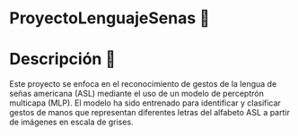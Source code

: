 # ProyectoLenguajeSenas 👋
 # Descripción 🖖

 Este proyecto se enfoca en el reconocimiento de gestos de la lengua de señas americana (ASL) mediante el uso de un modelo de perceptrón multicapa (MLP). El modelo ha sido entrenado para identificar y clasificar gestos de manos que representan diferentes letras del alfabeto ASL a partir de imágenes en escala de grises. 
